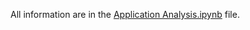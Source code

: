 All information are in the [Application Analysis.ipynb](https://github.com/Dajnowicz/ApplicationAnalysis/blob/master/Application%20Analysis.ipynb) file.
